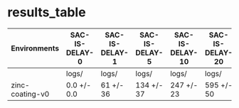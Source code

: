# results_table
| Environments  |SAC-IS-DELAY-0|SAC-IS-DELAY-1|SAC-IS-DELAY-5|SAC-IS-DELAY-10|SAC-IS-DELAY-20|SAC-IS-DELAY-100|
|---------------|--------------|--------------|--------------|---------------|---------------|----------------|
|               |logs/         |logs/         |logs/         |logs/          |logs/          |logs/           |
|zinc-coating-v0|0.0 +/- 0.0   |61 +/- 36     |134 +/- 37    |247 +/- 23     |595 +/- 50     |1696 +/- 155    |
